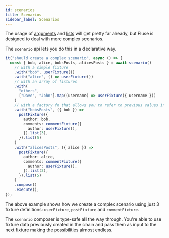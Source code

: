 ```yaml
---
id: scenarios
title: Scenarios
sidebar_label: Scenarios
---
```


The usage of [arguments](./supplying-arguments.md) and [lists](./lists.md) will get pretty far already, but Fluse is designed to deal with more complex scenarios.

The `scenario` api lets you do this in a declarative way.

```typescript
it("should create a complex scenario", async () => {
  const { bob, alice, bobsPosts, alicesPosts } = await scenario()
    // with a simple fixture
    .with("bob", userFixture())
    .with("alice", () => userFixture())
    // with an array of fixtures
    .with(
      "others",
      ["Dave", "John"].map((username) => userFixture({ username }))
    )
    // with a factory fn that allows you to refer to previous values in the chain
    .with("bobsPosts", ({ bob }) =>
      postFixture({
        author: bob,
        comments: commentFixture({
          author: userFixture(),
        }).list(3),
      }).list(5)
    )
    .with("alicesPosts", ({ alice }) =>
      postFixture({
        author: alice,
        comments: commentFixture({
          author: userFixture(),
        }).list(3),
      }).list(5)
    )
    .compose()
    .execute();
});
```

The above example shows how we create a complex scenario using just 3 fixture definitions: `userFixture`, `postFixture` and `commentFixture`.

The `scenario` composer is type-safe all the way through. You're able to use fixture data previously created in the chain and pass them as input to the next fixture making the possibilities almost endless.
